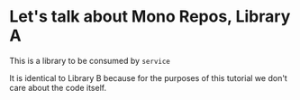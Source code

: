 # Let's talk about Mono Repos, Library A

This is a library to be consumed by `service`

It is identical to Library B because for the purposes of this tutorial we don't care about the code itself.
